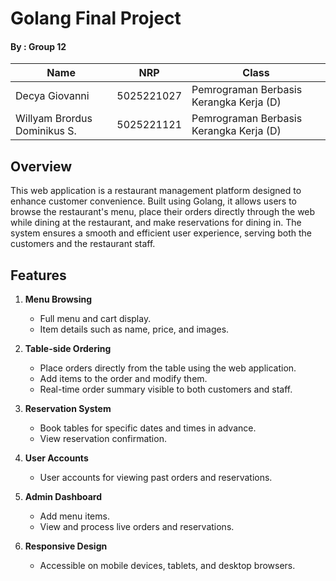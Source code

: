 # Golang Final Project

#### By : Group 12
| Name           | NRP        | Class     |
| ---            | ---        | ----------|
| Decya Giovanni | 5025221027 | Pemrograman Berbasis Kerangka Kerja (D) |
| Willyam Brordus Dominikus S. | 5025221121 | Pemrograman Berbasis Kerangka Kerja (D) |

## Overview
This web application is a restaurant management platform designed to enhance customer convenience. Built using Golang, it allows users to browse the restaurant's menu, place their orders directly through the web while dining at the restaurant, and make reservations for dining in. The system ensures a smooth and efficient user experience, serving both the customers and the restaurant staff.

## Features
1. **Menu Browsing**  
   - Full menu and cart display. 
   - Item details such as name, price, and images.  

2. **Table-side Ordering**  
   - Place orders directly from the table using the web application.  
   - Add items to the order and modify them.  
   - Real-time order summary visible to both customers and staff.  

3. **Reservation System**  
   - Book tables for specific dates and times in advance.  
   - View reservation confirmation.  

4. **User Accounts**  
   - User accounts for viewing past orders and reservations.  

5. **Admin Dashboard**  
   - Add menu items.  
   - View and process live orders and reservations.  

6. **Responsive Design**  
   - Accessible on mobile devices, tablets, and desktop browsers.  
